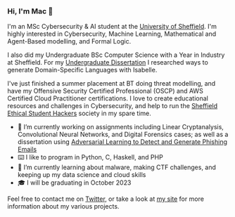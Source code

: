 ### Hi, I'm Mac 👋

I'm an MSc Cybersecurity & AI student at the [University of Sheffield](https://www.sheffield.ac.uk/dcs). I'm highly interested in Cybersecurity, Machine Learning, Mathematical and Agent-Based modelling, and Formal Logic.

I also did my Undergraduate BSc Computer Science with a Year in Industry at Sheffield. For my [Undergraduate Dissertation](https://github.com/Twigonometry/IsabelleDSL) I researched ways to generate Domain-Specific Languages with Isabelle.

I've just finished a summer placement at BT doing threat modelling, and have my Offensive Security Certified Professional (OSCP) and AWS Certified Cloud Practitioner certifications. I love to create educational resources and challenges in Cybersecurity, and help to run the [Sheffield Ethical Student Hackers](https://shefesh.com) society in my spare time.

- 🔭 I’m currently working on assignments including Linear Cryptanalysis, Convolutional Neural Networks, and Digital Forensics cases; as well as a dissertation using [Adversarial Learning to Detect and Generate Phishing Emails](https://github.com/Twigonometry/Phishing-ML)
- ⌨️ I like to program in Python, C, Haskell, and PHP
- 🌱 I’m currently learning about malware, making CTF challenges, and keeping up my data science and cloud skills
- 🎓 I will be graduating in October 2023

Feel free to contact me on [Twitter](https://twitter.com/mac__goodwin), or take a look at [my site](https://www.mac-goodwin.com/) for more information about my various projects.

<!--
**Twigonometry/Twigonometry** is a ✨ _special_ ✨ repository because its `README.md` (this file) appears on your GitHub profile.

Here are some ideas to get you started:

- 🔭 I’m currently working on ...
- 🌱 I’m currently learning ...
- 👯 I’m looking to collaborate on ...
- 🤔 I’m looking for help with ...
- 💬 Ask me about ...
- 📫 How to reach me: ...
- 😄 Pronouns: ...
- ⚡ Fun fact: ...
-->
